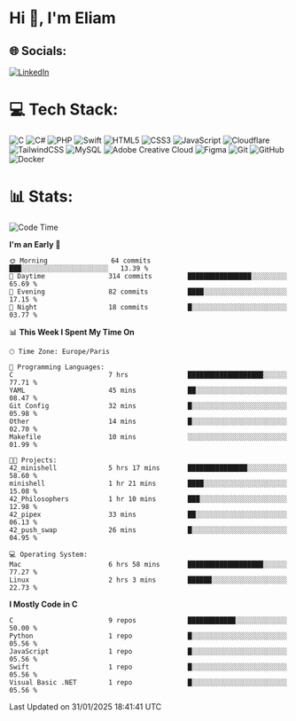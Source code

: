 <h1>Hi 👋, I'm Eliam</h1>

## 🌐 Socials:
[![LinkedIn](https://img.shields.io/badge/LinkedIn-%230077B5.svg?logo=linkedin&logoColor=white)](https://www.linkedin.com/in/eliam-detoh/) 

# 💻 Tech Stack:
![C](https://img.shields.io/badge/c-%2300599C.svg?style=for-the-badge&logo=c&logoColor=white) ![C#](https://img.shields.io/badge/c%23-%23239120.svg?style=for-the-badge&logo=csharp&logoColor=white) ![PHP](https://img.shields.io/badge/php-%23777BB4.svg?style=for-the-badge&logo=php&logoColor=white) ![Swift](https://img.shields.io/badge/swift-F54A2A?style=for-the-badge&logo=swift&logoColor=white) ![HTML5](https://img.shields.io/badge/html5-%23E34F26.svg?style=for-the-badge&logo=html5&logoColor=white) ![CSS3](https://img.shields.io/badge/css3-%231572B6.svg?style=for-the-badge&logo=css3&logoColor=white) ![JavaScript](https://img.shields.io/badge/javascript-%23323330.svg?style=for-the-badge&logo=javascript&logoColor=%23F7DF1E) ![Cloudflare](https://img.shields.io/badge/Cloudflare-F38020?style=for-the-badge&logo=Cloudflare&logoColor=white) ![TailwindCSS](https://img.shields.io/badge/tailwindcss-%2338B2AC.svg?style=for-the-badge&logo=tailwind-css&logoColor=white) ![MySQL](https://img.shields.io/badge/mysql-4479A1.svg?style=for-the-badge&logo=mysql&logoColor=white) ![Adobe Creative Cloud](https://img.shields.io/badge/Adobe%20Creative%20Cloud-DA1F26.svg?style=for-the-badge&logo=Adobe%20Creative%20Cloud&logoColor=white) ![Figma](https://img.shields.io/badge/figma-%23F24E1E.svg?style=for-the-badge&logo=figma&logoColor=white) ![Git](https://img.shields.io/badge/git-%23F05033.svg?style=for-the-badge&logo=git&logoColor=white) ![GitHub](https://img.shields.io/badge/github-%23121011.svg?style=for-the-badge&logo=github&logoColor=white) ![Docker](https://img.shields.io/badge/docker-%230db7ed.svg?style=for-the-badge&logo=docker&logoColor=white)

# 📊  Stats:
<!--START_SECTION:waka-->
![Code Time](http://img.shields.io/badge/Code%20Time-130%20hrs%2052%20mins-blue)

**I'm an Early 🐤** 

```text
🌞 Morning                64 commits          ███░░░░░░░░░░░░░░░░░░░░░░   13.39 % 
🌆 Daytime                314 commits         ████████████████░░░░░░░░░   65.69 % 
🌃 Evening                82 commits          ████░░░░░░░░░░░░░░░░░░░░░   17.15 % 
🌙 Night                  18 commits          █░░░░░░░░░░░░░░░░░░░░░░░░   03.77 % 
```


📊 **This Week I Spent My Time On** 

```text
🕑︎ Time Zone: Europe/Paris

💬 Programming Languages: 
C                        7 hrs               ███████████████████░░░░░░   77.71 % 
YAML                     45 mins             ██░░░░░░░░░░░░░░░░░░░░░░░   08.47 % 
Git Config               32 mins             █░░░░░░░░░░░░░░░░░░░░░░░░   05.98 % 
Other                    14 mins             █░░░░░░░░░░░░░░░░░░░░░░░░   02.70 % 
Makefile                 10 mins             ░░░░░░░░░░░░░░░░░░░░░░░░░   01.99 % 

🐱‍💻 Projects: 
42_minishell             5 hrs 17 mins       ███████████████░░░░░░░░░░   58.60 % 
minishell                1 hr 21 mins        ████░░░░░░░░░░░░░░░░░░░░░   15.08 % 
42_Philosophers          1 hr 10 mins        ███░░░░░░░░░░░░░░░░░░░░░░   12.98 % 
42_pipex                 33 mins             ██░░░░░░░░░░░░░░░░░░░░░░░   06.13 % 
42_push_swap             26 mins             █░░░░░░░░░░░░░░░░░░░░░░░░   04.95 % 

💻 Operating System: 
Mac                      6 hrs 58 mins       ███████████████████░░░░░░   77.27 % 
Linux                    2 hrs 3 mins        ██████░░░░░░░░░░░░░░░░░░░   22.73 % 
```

**I Mostly Code in C** 

```text
C                        9 repos             ████████████░░░░░░░░░░░░░   50.00 % 
Python                   1 repo              █░░░░░░░░░░░░░░░░░░░░░░░░   05.56 % 
JavaScript               1 repo              █░░░░░░░░░░░░░░░░░░░░░░░░   05.56 % 
Swift                    1 repo              █░░░░░░░░░░░░░░░░░░░░░░░░   05.56 % 
Visual Basic .NET        1 repo              █░░░░░░░░░░░░░░░░░░░░░░░░   05.56 % 
```




 Last Updated on 31/01/2025 18:41:41 UTC
<!--END_SECTION:waka-->

